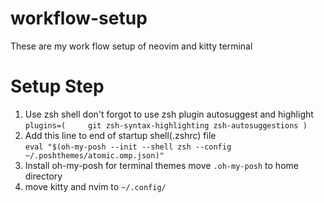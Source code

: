 # workflow-setup
These are my work flow setup of neovim and kitty terminal

# Setup Step
1. Use zsh shell don't forgot to use zsh plugin autosuggest and highlight<br>``plugins=(	
  git
  zsh-syntax-highlighting
	zsh-autosuggestions
)``
2. Add this line to end of startup shell(.zshrc) file<br> ```eval "$(oh-my-posh --init --shell zsh --config ~/.poshthemes/atomic.omp.json)"``` 
3. Install oh-my-posh for terminal themes move `.oh-my-posh` to home directory 
4. move kitty and nvim to `~/.config/`
